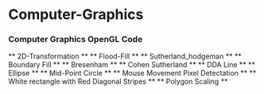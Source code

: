 # Computer-Graphics

### Computer Graphics OpenGL Code

** 2D-Transformation **
** Flood-Fill **
** Sutherland_hodgeman **
** Boundary Fill **
** Bresenham **
** Cohen Sutherland **
** DDA Line **
** Ellipse **
** Mid-Point Circle **
** Mouse Movement Pixel Detectation **
** White rectangle with Red Diagonal Stripes **
** Polygon Scaling **
